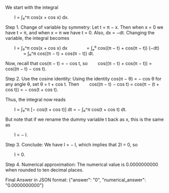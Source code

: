 We start with the integral

  I = ∫₀^π cos(x + cos x) dx.

Step 1. Change of variable by symmetry:
Let t = π − x. Then when x = 0 we have t = π, and when x = π we have t = 0. Also, dx = −dt. Changing the variable, the integral becomes

  I = ∫₀^π cos(x + cos x) dx 
    = ∫ₚ⁰ cos((π − t) + cos(π − t)) (−dt)
    = ∫₀^π cos((π − t) + cos(π − t)) dt.

Now, recall that cos(π − t) = − cos t, so
  cos((π − t) + cos(π − t)) = cos((π − t) − cos t).

Step 2. Use the cosine identity:
Using the identity cos(π − θ) = − cos θ for any angle θ, set θ = t + cos t. Then
  cos((π − t) − cos t) = cos(π − (t + cos t)) = − cos(t + cos t).

Thus, the integral now reads

  I = ∫₀^π [− cos(t + cos t)] dt = − ∫₀^π cos(t + cos t) dt.

But note that if we rename the dummy variable t back as x, this is the same as

  I = − I.

Step 3. Conclude:
We have I = − I, which implies that 2I = 0, so

  I = 0.

Step 4. Numerical approximation:
The numerical value is 0.0000000000 when rounded to ten decimal places.

Final Answer in JSON format:
{"answer": "$0$", "numerical_answer": "0.0000000000"}